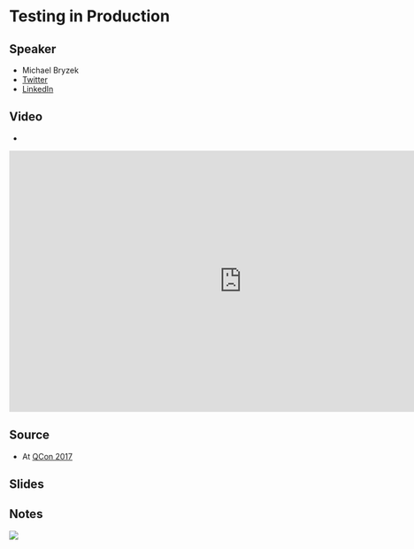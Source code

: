# Testing in Production

## Speaker

* Michael Bryzek
* [Twitter](https://twitter.com/mbryzek)
* [LinkedIn](https://www.linkedin.com/in/mbryzek/)

## Video

* [](https://www.youtube.com/watch?v=z-ATZTUgaAo)

<iframe width="840" height="472" src="https://www.youtube.com/embed/z-ATZTUgaAo"
frameborder="0"
allow="accelerometer; autoplay; encrypted-media; gyroscope; picture-in-picture"
allowfullscreen>
</iframe>

## Source

* At [QCon 2017](https://www.infoq.com/presentations/quality-production/)

## Slides

## Notes


![](assets/img/l/)
